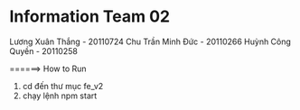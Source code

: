 # Information Team 02
Lương Xuân Thắng - 20110724
Chu Trần Minh Đức - 20110266
Huỳnh Công Quyền - 20110258


======> How to Run
1. cd đến thư mục fe_v2
2. chạy lệnh npm start
